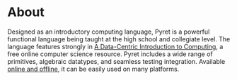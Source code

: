 # About

Designed as an introductory computing language, Pyret is a powerful functional language being taught at the high school and collegiate level.
The language features strongly in [A Data-Centric Introduction to Computing][dcic], a free online computer science resource.
Pyret includes a wide range of primitives, algebraic datatypes, and seamless testing integration.
Available [online and offline][get-started], it can be easily used on many platforms.

[dcic]: https://dcic-world.org/
[get-started]: https://pyret.org/docs/latest/Getting_Started_and_Running_Pyret.html
